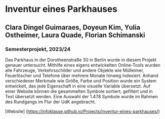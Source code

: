 # Inventur eines Parkhauses
## Clara Dingel Guimaraes, Doyeun Kim, Yulia Ostheimer, Laura Quade, Florian Schimanski
### Semesterprojekt, 2023/24

Das Parkhaus in der Dorotheenstraße 30 in Berlin wurde in diesem Projekt genauer untersucht. Mithilfe eines eigens entwickelten Online-Tools wurden alle Fahrzeuge, Verkehrsschilder und andere Objekte wie Mülleimer, Feuerlöscher und Telefone über mehrere Monate hinweg indexiert. Anhand verschiedener Merkmale wie Größe, Farbe und Position wurde ein System entwickelt, das jede Eigenschaft in eine visuelle Variable übersetzt. Auf einer Website können die gesammelten Symbole sortiert, gefiltert und in Text übersetzt werden. Eine Auswahl der 1.478 Symbole wurde im Rahmen des Rundgangs im Flur der UdK angebracht.

[Website] (https://infoklasse.github.io/Projects/inventur-eines-parkhauses/)
